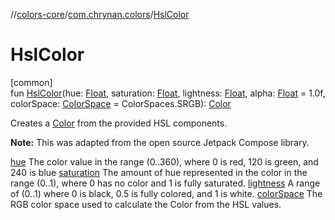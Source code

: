 //[colors-core](../../index.md)/[com.chrynan.colors](index.md)/[HslColor](-hsl-color.md)

# HslColor

[common]\
fun [HslColor](-hsl-color.md)(hue: [Float](https://kotlinlang.org/api/latest/jvm/stdlib/kotlin/-float/index.html), saturation: [Float](https://kotlinlang.org/api/latest/jvm/stdlib/kotlin/-float/index.html), lightness: [Float](https://kotlinlang.org/api/latest/jvm/stdlib/kotlin/-float/index.html), alpha: [Float](https://kotlinlang.org/api/latest/jvm/stdlib/kotlin/-float/index.html) = 1.0f, colorSpace: [ColorSpace](../com.chrynan.colors.space/-color-space/index.md) = ColorSpaces.SRGB): [Color](-color/index.md)

Creates a [Color](-color/index.md) from the provided HSL components.

**Note:** This was adapted from the open source Jetpack Compose library.

[hue](-hsl-color.md) The color value in the range (0..360), where 0 is red, 120 is green, and 240 is blue [saturation](-hsl-color.md) The amount of hue represented in the color in the range (0..1), where 0 has no color and 1 is fully saturated. [lightness](-hsl-color.md) A range of (0..1) where 0 is black, 0.5 is fully colored, and 1 is white. [colorSpace](-hsl-color.md) The RGB color space used to calculate the Color from the HSL values.
